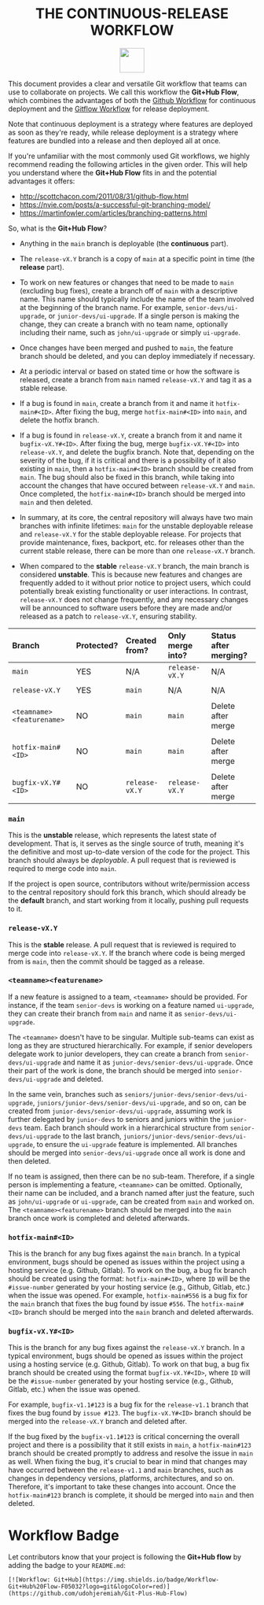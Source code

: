 <h1 align="center"> THE CONTINUOUS-RELEASE WORKFLOW</h1>

<p align="center">
  <a href="https://github.com/udohjeremiah/Git-Plus-Hub-Flow">
    <img src="https://img.shields.io/badge/Workflow-Git+Hub%20Flow-F05032?logo=git&logoColor=red" height="50">
  </a>
</p>

This document provides a clear and versatile Git workflow that teams can use to collaborate
on projects. We call this workflow the **Git+Hub Flow**, which combines the
advantages of both the [Github Workflow](https://docs.github.com/en/get-started/quickstart/github-flow)
for continuous deployment and the [Gitflow Workflow](https://nvie.com/posts/a-successful-git-branching-model/)
for release deployment.

Note that continuous deployment is a strategy where features are deployed as soon as they're
ready, while release deployment is a strategy where features are bundled into a release and
then deployed all at once.

If you're unfamiliar with the most commonly used Git workflows, we highly recommend reading
the following articles in the given order. This will help you understand where the
**Git+Hub Flow** fits in and the potential advantages it offers:

- http://scottchacon.com/2011/08/31/github-flow.html
- https://nvie.com/posts/a-successful-git-branching-model/
- https://martinfowler.com/articles/branching-patterns.html

So, what is the **Git+Hub Flow**?

- Anything in the `main` branch is deployable (the **continuous** part).

- The `release-vX.Y` branch is a copy of `main` at a specific point in time
  (the **release** part).

- To work on new features or changes that need to be made to `main` (excluding bug fixes),
  create a branch off of `main` with a descriptive name. This name should typically include
  the name of the team involved at the beginning of the branch name. For example,
  `senior-devs/ui-upgrade`, or `junior-devs/ui-upgrade`. If a single person is making the
  change, they can create a branch with no team name, optionally including their name, such
  as `john/ui-upgrade` or simply `ui-upgrade`.

- Once changes have been merged and pushed to `main`, the feature branch should be deleted,
  and you can deploy immediately if necessary.

- At a periodic interval or based on stated time or how the software is released, create a
  branch from `main` named `release-vX.Y` and tag it as a stable release.

- If a bug is found in `main`, create a branch from it and name it `hotfix-main#<ID>`. After
  fixing the bug, merge `hotfix-main#<ID>` into `main`, and delete the hotfix branch.

- If a bug is found in `release-vX.Y`, create a branch from it and name it
  `bugfix-vX.Y#<ID>`. After fixing the bug, merge `bugfix-vX.Y#<ID>` into `release-vX.Y`,
  and delete the bugfix branch. Note that, depending on the severity of the bug, if it is
  critical and there is a possibility of it also existing in `main`, then a
  `hotfix-main#<ID>` branch should be created from `main`. The bug should also be fixed in
  this branch, while taking into account the changes that have occured between
  `release-vX.Y` and `main`. Once completed, the `hotfix-main#<ID>` branch should be merged
  into `main` and then deleted.

- In summary, at its core, the central repository will always have two main branches with
  infinite lifetimes: `main` for the unstable deployable release and `release-vX.Y` for the
  stable deployable release. For projects that provide maintenance, fixes, backport, etc.
  for releases other than the current stable release, there can be more than one
  `release-vX.Y` branch.

- When compared to the **stable** `release-vX.Y` branch, the main branch is considered
  **unstable**. This is because new features and changes are frequently added to it without
  prior notice to project users, which could potentially break existing functionality or
  user interactions. In contrast, `release-vX.Y` does not change frequently, and any
  necessary changes will be announced to software users before they are made and/or released
  as a patch to `release-vX.Y`, ensuring stability.

| Branch                    | Protected? | Created from?    | Only merge into? | Status after merging? |
|:--------------------------|:-----------|:-----------------|:-----------------|:----------------------|
| `main`                    | YES        | N/A              | `release-vX.Y`   | N/A                   |
|                           |            |                  |                  |                       |
| `release-vX.Y`            | YES        | `main`           | N/A              | N/A                   |
|                           |            |                  |                  |                       |
| `<teamname><featurename>` | NO         | `main`           | `main`           | Delete after merge    |
|                           |            |                  |                  |                       |
| `hotfix-main#<ID>`        | NO         | `main`           | `main`           | Delete after merge    |
|                           |            |                  |                  |                       |
| `bugfix-vX.Y#<ID>`        | NO         | `release-vX.Y`   | `release-vX.Y`   | Delete after merge    |

### `main`
This is the **unstable** release, which represents the latest state of development. That is,
it serves as the single source of truth, meaning it's the definitive and most up-to-date
version of the code for the project. This branch should always be *deployable*. A pull
request that is reviewed is required to merge code into `main`.

If the project is open source, contributors without write/permission access to the central
repository should fork this branch, which should already be the **default** branch, and
start working from it locally, pushing pull requests to it.

### `release-vX.Y`
This is the **stable** release. A pull request that is reviewed is required to merge code
into `release-vX.Y`. If the branch where code is being merged from is `main`, then the
commit should be tagged as a release.

### `<teamname><featurename>`
If a new feature is assigned to a team, `<teamname>` should be provided. For instance, if
the team `senior-devs` is working on a feature named `ui-upgrade`, they can create their
branch from `main` and name it as `senior-devs/ui-upgrade`.

The `<teamname>` doesn't have to be singular. Multiple sub-teams can exist as long as they
are structured hierarchically. For example, if senior developers delegate work to junior
developers, they can create a branch from `senior-devs/ui-upgrade` and name it as
`junior-devs/senior-devs/ui-upgrade`. Once their part of the work is done, the branch should
be merged into `senior-devs/ui-upgrade` and deleted.

In the same vein, branches such as `seniors/junior-devs/senior-devs/ui-upgrade`,
`juniors/junior-devs/senior-devs/ui-upgrade`, and so on, can be created from
`junior-devs/senior-devs/ui-upgrade`, assuming work is further delegated by `junior-devs` to
seniors and juniors within the `junior-devs` team. Each branch should work in a hierarchical
structure from `senior-devs/ui-upgrade` to the last branch,
`juniors/junior-devs/senior-devs/ui-upgrade`, to ensure the `ui-upgrade` feature is
implemented. All branches should be merged into `senior-devs/ui-upgrade` once all work is
done and then deleted.

If no team is assigned, then there can be no sub-team. Therefore, if a single person is
implementing a feature, `<teamname>` can be omitted. Optionally, their name can be included,
and a branch named after just the feature, such as `john/ui-upgrade` or `ui-upgrade`, can be
created from `main` and worked on. The `<teamname><featurename>` branch should be merged
into the `main` branch once work is completed and deleted afterwards.

### `hotfix-main#<ID>`
This is the branch for any bug fixes against the `main` branch. In a typical environment,
bugs should be opened as issues within the project using a hosting service
(e.g. Github, Gitlab). To work on the bug, a bug fix branch should be created using the
format: `hotfix-main#<ID>`, where `ID` will be the `#issue-number` generated by your hosting
service (e.g., Github, Gitlab, etc.) when the issue was opened. For example,
`hotfix-main#556` is a bug fix for the `main` branch that fixes the bug found by issue
`#556`. The `hotfix-main#<ID>` branch should be merged into the `main` branch and deleted
afterwards.

### `bugfix-vX.Y#<ID>`
This is the branch for any bug fixes against the `release-vX.Y` branch. In a typical
environment, bugs should be opened as issues within the project using a hosting service
(e.g. Github, Gitlab). To work on that bug, a bug fix branch should be created using the
format `bugfix-vX.Y#<ID>`, where `ID` will be the `#issue-number` generated by your hosting
service (e.g., Github, Gitlab, etc.) when the issue was opened.

For example, `bugfix-v1.1#123` is a bug fix for the `release-v1.1` branch that fixes the bug
found by `issue #123`. The `bugfix-vX.Y#<ID>` branch should be merged into the
`release-vX.Y` branch and deleted after.

If the bug fixed by the `bugfix-v1.1#123` is critical concerning the overall project and
there is a possibility that it still exists in `main`, a `hotfix-main#123` branch should be
created promptly to address and resolve the issue in `main` as well. When fixing the bug,
it's crucial to bear in mind that changes may have occurred between the `release-v1.1` and
`main` branches, such as changes in dependency versions, platforms, architectures, and so
on. Therefore, it's important to take these changes into account. Once the `hotfix-main#123`
branch is complete, it should be merged into `main` and then deleted.

# Workflow Badge
Let contributors know that your project is following the **Git+Hub flow** by adding the
badge to your `README.md`:

```
[![Workflow: Git+Hub](https://img.shields.io/badge/Workflow-Git+Hub%20Flow-F05032?logo=git&logoColor=red)](https://github.com/udohjeremiah/Git-Plus-Hub-Flow)
```

